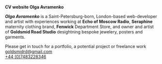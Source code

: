 **CV website Olga Avramenko**

***Olga Avramenko*** is a Saint-Petersburg-born, London-based web-developer and artist with experiences working at **Echo of Moscow Radio**, **Seraphine** maternity clothing brand, **Fenwick** Department Store, and owner and artist of **Goldsmid Road Studio** desightning bespoke jewelery, posters and garments.



Please get in touch for a portfolio, a potential project or freelance work\
<goldsmidrd@gmail.com>\
[+44 (0)7483228346](tel:+447483228346)


